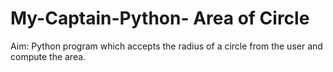 # My-Captain-Python- Area of Circle
Aim: Python program which accepts the radius of a circle from the user and compute the area.



